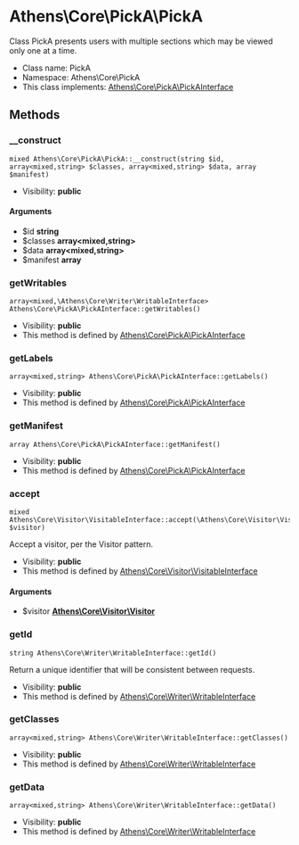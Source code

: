 Athens\Core\PickA\PickA
===============

Class PickA presents users with multiple sections which may be viewed
only one at a time.




* Class name: PickA
* Namespace: Athens\Core\PickA
* This class implements: [Athens\Core\PickA\PickAInterface](Athens-Core-PickA-PickAInterface.md)






Methods
-------


### __construct

    mixed Athens\Core\PickA\PickA::__construct(string $id, array<mixed,string> $classes, array<mixed,string> $data, array $manifest)





* Visibility: **public**


#### Arguments
* $id **string**
* $classes **array&lt;mixed,string&gt;**
* $data **array&lt;mixed,string&gt;**
* $manifest **array**



### getWritables

    array<mixed,\Athens\Core\Writer\WritableInterface> Athens\Core\PickA\PickAInterface::getWritables()





* Visibility: **public**
* This method is defined by [Athens\Core\PickA\PickAInterface](Athens-Core-PickA-PickAInterface.md)




### getLabels

    array<mixed,string> Athens\Core\PickA\PickAInterface::getLabels()





* Visibility: **public**
* This method is defined by [Athens\Core\PickA\PickAInterface](Athens-Core-PickA-PickAInterface.md)




### getManifest

    array Athens\Core\PickA\PickAInterface::getManifest()





* Visibility: **public**
* This method is defined by [Athens\Core\PickA\PickAInterface](Athens-Core-PickA-PickAInterface.md)




### accept

    mixed Athens\Core\Visitor\VisitableInterface::accept(\Athens\Core\Visitor\Visitor $visitor)

Accept a visitor, per the Visitor pattern.



* Visibility: **public**
* This method is defined by [Athens\Core\Visitor\VisitableInterface](Athens-Core-Visitor-VisitableInterface.md)


#### Arguments
* $visitor **[Athens\Core\Visitor\Visitor](Athens-Core-Visitor-Visitor.md)**



### getId

    string Athens\Core\Writer\WritableInterface::getId()

Return a unique identifier that will be consistent between requests.



* Visibility: **public**
* This method is defined by [Athens\Core\Writer\WritableInterface](Athens-Core-Writer-WritableInterface.md)




### getClasses

    array<mixed,string> Athens\Core\Writer\WritableInterface::getClasses()





* Visibility: **public**
* This method is defined by [Athens\Core\Writer\WritableInterface](Athens-Core-Writer-WritableInterface.md)




### getData

    array<mixed,string> Athens\Core\Writer\WritableInterface::getData()





* Visibility: **public**
* This method is defined by [Athens\Core\Writer\WritableInterface](Athens-Core-Writer-WritableInterface.md)



